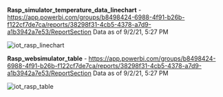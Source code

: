**Rasp_simulator_temperature_data_linechart**  - https://app.powerbi.com/groups/b8498424-6988-4f91-b26b-f122cf7de7ca/reports/38298f31-4cb5-4378-a7d9-a1b3942a7e53/ReportSection
Data as of 9/2/21, 5:27 PM


![iot_rasp_linechart](https://user-images.githubusercontent.com/22312764/133281034-e5014b06-fae5-4284-b033-7c4381efe11d.png)

**Rasp_websimulator_table** - https://app.powerbi.com/groups/b8498424-6988-4f91-b26b-f122cf7de7ca/reports/38298f31-4cb5-4378-a7d9-a1b3942a7e53/ReportSection
Data as of 9/2/21, 5:27 PM

![iot_rasp_table](https://user-images.githubusercontent.com/22312764/133281291-6eb297b9-a88c-478b-b9cf-49b3f6c26a9f.png)
